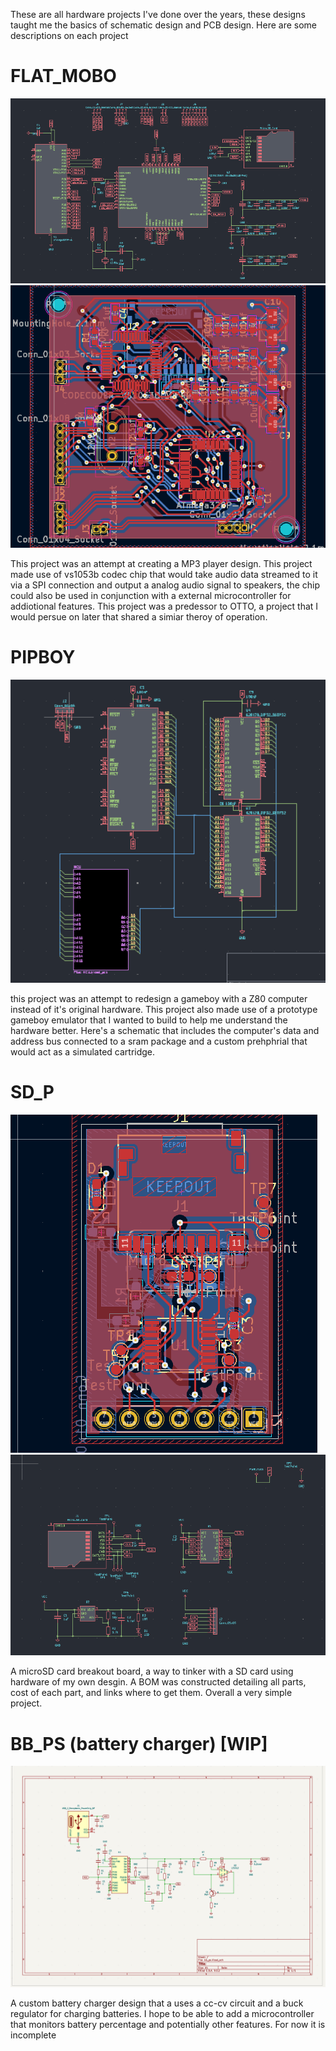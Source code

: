 These are all hardware projects I've done over the years, these designs taught me the basics of schematic design and PCB design. Here are some descriptions on each project

# FLAT_MOBO

![screenshot](FLAT_SCH.png)
![screenshot](FLAT_PCB.png)

This project was an attempt at creating a MP3 player design. This project made use of vs1053b codec chip that would take audio data streamed to it via a SPI connection and output a analog audio signal to speakers, the chip could also be used in conjunction with a external microcontroller for addiotional features. This project was a predessor to OTTO, a project that I would persue on later that shared a simiar theroy of operation.

# PIPBOY

![screenshot](PIP_SCH.png)

this project was an attempt to redesign a gameboy with a Z80 computer instead of it's original hardware. This project also made use of a prototype gameboy emulator that I wanted to build to help me understand the hardware better. Here's a schematic that includes the computer's data and address bus connected to a sram package and a custom prehphrial that would act as a simulated cartridge.

# SD_P

![screenshot](SDP_PCB.png)
![screenshot](SDP_SCH.png)

A microSD card breakout board, a way to tinker with a SD card using hardware of my own desgin. A BOM was constructed detailing all parts, cost of each part, and links where to get them. Overall a very simple project.

# BB_PS (battery charger) [WIP]

![screenshot](BB_PS.png)

A custom battery charger design that a uses a cc-cv circuit and a buck regulator for charging batteries. I hope to be able to add a microcontroller that monitors battery percentage and potentially other features. For now it is incomplete


